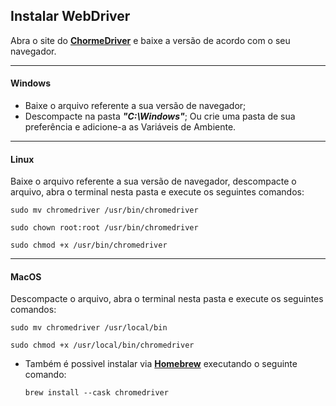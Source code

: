 ## Instalar WebDriver
Abra o site do **[ChormeDriver](https://chromedriver.chromium.org/downloads)** e baixe a versão de acordo com o seu navegador.

---
#### **Windows**
  - Baixe o arquivo referente a sua versão de navegador;
  - Descompacte na pasta ***"C:\Windows"***; Ou crie uma pasta de sua preferência e adicione-a as Variáveis de Ambiente.

---
#### **Linux**
Baixe o arquivo referente a sua versão de navegador, descompacte o arquivo, abra o terminal nesta pasta e execute os seguintes comandos:
```
sudo mv chromedriver /usr/bin/chromedriver
```
```
sudo chown root:root /usr/bin/chromedriver
```
```
sudo chmod +x /usr/bin/chromedriver
```

---
#### **MacOS**
Descompacte o arquivo, abra o terminal nesta pasta e execute os seguintes comandos:
```
sudo mv chromedriver /usr/local/bin
```
```
sudo chmod +x /usr/local/bin/chromedriver
```

- Também é possivel instalar via **[Homebrew](https://brew.sh/)** executando o seguinte comando:
    ```
    brew install --cask chromedriver
    ```
